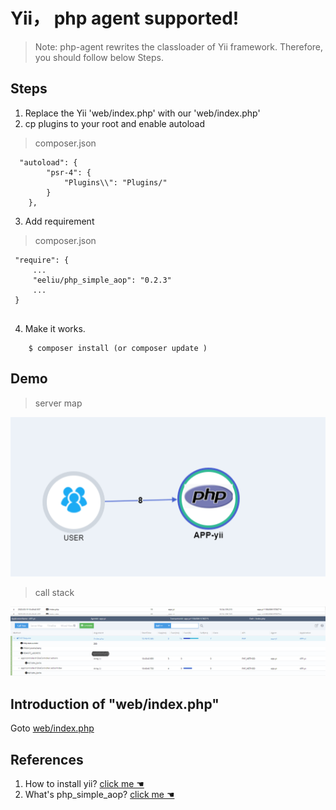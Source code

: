 ﻿# Yii， php agent supported! 

> Note: php-agent rewrites the classloader of Yii framework. Therefore, you should follow below Steps.


## Steps

1. Replace the Yii 'web/index.php' with our 'web/index.php'
2. cp plugins to your root and enable autoload

 > composer.json

``` 
  "autoload": {
        "psr-4": {
            "Plugins\\": "Plugins/"
        }
    },
```

3. Add requirement

 > composer.json

```
 "require": {
     ...
     "eeliu/php_simple_aop": "0.2.3"
     ...
 }


```

4. Make it works. 
   
``` shell
    $ composer install (or composer update )
```


## Demo 


> server map 

![server-map](images/yii-server-map.png) 

> call stack

![server-stack](images/yii-call-stack.png)


##  Introduction of "web/index.php"

Goto [web/index.php](web/index.php)

## References
1. How to install yii? [ click me ☚ ](https://www.yiiframework.com/doc/guide/2.0/en/start-installation)
2. What's php_simple_aop? [ click me ☚ ](https://github.com/eeliu/php_simple_aop)